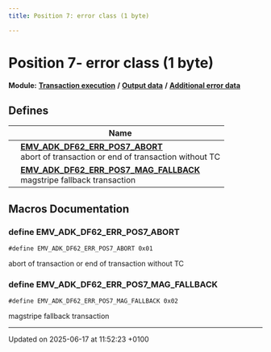 ```yaml
---
title: Position 7: error class (1 byte)

---
```


# Position 7- error class (1 byte)

**Module:** **[Transaction execution](group___a_d_k___t_r_x___e_x_e_c.md)** **/** **[Output data](group___d_e_f___f_l_o_w___o_u_t_p_u_t.md)** **/** **[Additional error data](group___d_e_f___d_f62.md)**



## Defines

|                | Name           |
| -------------- | -------------- |
|  | **[EMV_ADK_DF62_ERR_POS7_ABORT](group___d_e_f___d_f62___p_o_s7.md#define-emv-adk-df62-err-pos7-abort)** <br>abort of transaction or end of transaction without TC  |
|  | **[EMV_ADK_DF62_ERR_POS7_MAG_FALLBACK](group___d_e_f___d_f62___p_o_s7.md#define-emv-adk-df62-err-pos7-mag-fallback)** <br>magstripe fallback transaction  |




## Macros Documentation

### define EMV_ADK_DF62_ERR_POS7_ABORT

```
#define EMV_ADK_DF62_ERR_POS7_ABORT 0x01
```

abort of transaction or end of transaction without TC 

### define EMV_ADK_DF62_ERR_POS7_MAG_FALLBACK

```
#define EMV_ADK_DF62_ERR_POS7_MAG_FALLBACK 0x02
```

magstripe fallback transaction 



-------------------------------

Updated on 2025-06-17 at 11:52:23 +0100